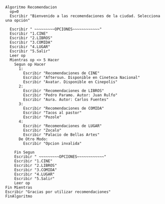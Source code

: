     Algoritmo Recomendacion
      op=0
      Escribir "Bienvenido a las recomendaciones de la ciudad. Selecciona una opción"

      Escribir " ~~~~~~~~~OPCIONES~~~~~~~~~~~~"
      Escribir "1.CINE"
      Escribir "2.LIBROS"
      Escribir "3.COMIDA"
      Escribir "4.LUGAR"
      Escribir "5.Salir"
      Leer op
      Mientras op <> 5 Hacer
        Segun op Hacer
          1:
            Escribir "Recomendaciones de CINE"
            Escribir "Aftersun. Disponible en Cineteca Nacional"
            Escribir "Avatar. Disponible en Cinepolis" 
          2:
            Escribir "Recomendaciones de LIBROS"
            Escribir "Pedro Paramo. Autor: Juan Rulfo"
            Escribir "Aura. Autor: Carlos Fuentes"
          3:
            Escribir "Recomendaciones de COMIDA"
            Escribir "Tacos al pastor"
            Escribir "Pozole"
          4:
            Escribir "Recomendaciones de LUGAR"
            Escribir "Zocalo"
            Escribir "Palacio de Bellas Artes"
          De Otro Modo:
            Escribir "Opcion invalida"

        Fin Segun
        Escribir " ~~~~~~~~~OPCIONES~~~~~~~~~~~~"
        Escribir "1.CINE"
        Escribir "2.LIBROS"
        Escribir "3.COMIDA"
        Escribir "4.LUGAR"
        Escribir "5.Salir"
        Leer op
    Fin Mientras
    Escribir "Gracias por utilizar recomendaciones"
    FinAlgoritmo

